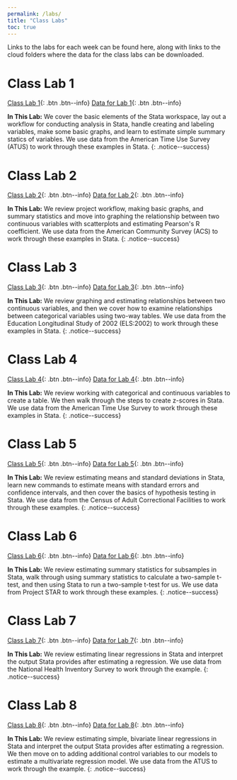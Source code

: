 ```yaml
---
permalink: /labs/
title: "Class Labs"
toc: true
---
```


Links to the labs for each week can be found here, along with links to the cloud folders where the data for the class labs can be downloaded.

# Class Lab 1
[Class Lab 1](https://stevebholt.github.io/rpad316/labs/class-lab-1/){: .btn .btn--info} [Data for Lab 1](https://www.dropbox.com/sh/p9x5rg03bft9pz9/AABMoSaA23QHWRs7H0Yr4wrHa?dl=0){: .btn .btn--info}

**In This Lab:** We cover the basic elements of the Stata workspace, lay out a workflow for conducting analysis in Stata, handle creating and labeling variables, make some basic graphs, and learn to estimate simple summary statics of variables. We use data from the American Time Use Survey (ATUS) to work through these examples in Stata.
{: .notice--success}

# Class Lab 2
[Class Lab 2](https://stevebholt.github.io/rpad316/labs/class-lab-2/){: .btn .btn--info} [Data for Lab 2](https://www.dropbox.com/sh/tl9c3j11e5jwwxy/AACsCL39upFd1EGbhuDc6ibwa?dl=0){: .btn .btn--info}

**In This Lab:** We review project workflow, making basic graphs, and summary statistics and move into graphing the relationship between two continuous variables with scatterplots and estimating Pearson's R coefficient. We use data from the American Community Survey (ACS) to work through these examples in Stata.
{: .notice--success}

# Class Lab 3
[Class Lab 3](https://stevebholt.github.io/rpad316/labs/class-lab-3/){: .btn .btn--info} [Data for Lab 3](https://www.dropbox.com/sh/084t1a7idu856vm/AABiNmizS785oHW9Pjlj7wcCa?dl=0){: .btn .btn--info}

**In This Lab:** We review graphing and estimating relationships between two continuous variables, and then we cover how to examine relationships between categorical variables using two-way tables. We use data from the Education Longitudinal Study of 2002 (ELS:2002) to work through these examples in Stata.
{: .notice--success}

# Class Lab 4
[Class Lab 4](https://stevebholt.github.io/rpad316/labs/class-lab-4/){: .btn .btn--info} [Data for Lab 4](https://www.dropbox.com/sh/dpipgfbkqnuq9ze/AACIG-5MLmgIANhRLb6dkwcTa?dl=0){: .btn .btn--info}

**In This Lab:** We review working with categorical and continuous variables to create a table. We then walk through the steps to create z-scores in Stata. We use data from the American Time Use Survey to work through these examples in Stata.
{: .notice--success}

# Class Lab 5
[Class Lab 5](https://stevebholt.github.io/rpad316/labs/class-lab-5/){: .btn .btn--info} [Data for Lab 5](https://www.dropbox.com/sh/1gyy14ejqqahi93/AADqneVCaC0b1uZ34HCAQicsa?dl=0){: .btn .btn--info}

**In This Lab:** We review estimating means and standard deviations in Stata, learn new commands to estimate means with standard errors and confidence intervals, and then cover the basics of hypothesis testing in Stata. We use data from the Census of Adult Correctional Facilities to work through these examples.
{: .notice--success}

# Class Lab 6
[Class Lab 6](https://stevebholt.github.io/rpad316/labs/class-lab-6/){: .btn .btn--info} [Data for Lab 6](https://www.dropbox.com/sh/ssj0u61p5opgpn4/AAAG3guiTTF85cBJCEeeFOdea?dl=0){: .btn .btn--info}

**In This Lab:** We review estimating summary statistics for subsamples in Stata, walk through using summary statistics to calculate a two-sample t-test, and then using Stata to run a two-sample t-test for us. We use data from Project STAR to work through these examples.
{: .notice--success}

# Class Lab 7
[Class Lab 7](https://stevebholt.github.io/rpad316/labs/class-lab-7/){: .btn .btn--info} [Data for Lab 7](https://www.dropbox.com/sh/2tyxklqj7e648vt/AAAFnVUkUgSfT8HQPDfQcdDZa?dl=0){: .btn .btn--info}

**In This Lab:** We review estimating linear regressions in Stata and interpret the output Stata provides after estimating a regression. We use data from the National Health Inventory Survey to work through the example.
{: .notice--success}

# Class Lab 8
[Class Lab 8](https://stevebholt.github.io/rpad316/labs/class-lab-8/){: .btn .btn--info} [Data for Lab 8](https://www.dropbox.com/sh/j6423xc9barma2o/AABnfML85wl8JTPKd__1cCzZa?dl=0){: .btn .btn--info}

**In This Lab:** We review estimating simple, bivariate linear regressions in Stata and interpret the output Stata provides after estimating a regression. We then move on to adding additional control variables to our models to estimate a multivariate regression model. We use data from the ATUS to work through the example.
{: .notice--success}